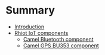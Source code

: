 # Summary

* [Introduction](README.md)
* [Rhiot IoT components](rhiot_iot_components.md)
   * [Camel Bluetooth component](camel_bluetooth_component.md)
   * [Camel GPS BU353 component](camel_gps_bu353_component.md)

